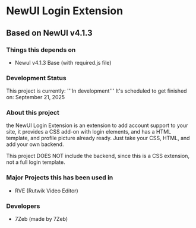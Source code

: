 # NewUI Login Extension
## Based on NewUI v4.1.3

### Things this depends on
- NewuI v4.1.3 Base (with required.js file)

### Development Status
This project is currently: '''In development'''
It's scheduled to get finished on: September 21, 2025

### About this project
the NewUI Login Extension is an extension to add account support to your site, it provides a CSS add-on with login elements, and has a HTML template, and profile picture already ready. Just take your CSS, HTML, and add your own backend.

This project DOES NOT include the backend, since this is a CSS extension, not a full login template.

### Major Projects this has been used in
- RVE (Rutwik Video Editor)

### Developers
- 7Zeb (made by 7Zeb)
